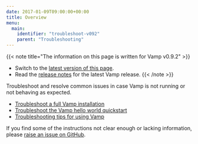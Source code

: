 ```yaml
---
date: 2017-01-09T09:00:00+00:00
title: Overview
menu:
  main:
    identifier: "troubleshoot-v092"
    parent: "Troubleshooting"
---
```


{{< note title="The information on this page is written for Vamp v0.9.2" >}}
* Switch to the [latest version of this page](/documentation/troubleshoot/overview).
* Read the [release notes](/documentation/release-notes/latest) for the latest Vamp release.
{{< /note >}}

Troubleshoot and resolve common issues in case Vamp is not running or not behaving as expected.

* [Troubleshoot a full Vamp installation](/documentation/troubleshoot/v0.9.2/full-vamp-installation)
* [Troubleshoot the Vamp hello world quickstart](/documentation/troubleshoot/v0.9.2/hello-world-quickstart)
* [Troubleshooting tips for using Vamp](/documentation/troubleshoot/v0.9.2/tips-for-using-vamp)

If you find some of the instructions not clear enough or lacking information, please [raise an issue on GitHub](https://github.com/magneticio/vamp.io/issues/new).


